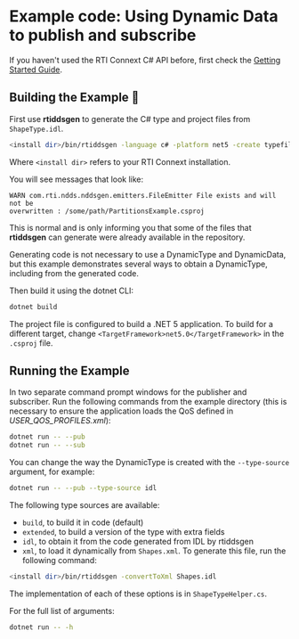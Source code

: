 # Example code: Using Dynamic Data to publish and subscribe

If you haven't used the RTI Connext C# API before, first check the
[Getting Started Guide](https://community.rti.com/static/documentation/connext-dds/7.0.0/doc/manuals/connext_dds_professional/getting_started_guide/index.html).

## Building the Example :wrench:

First use **rtiddsgen** to generate the C# type and project files from
`ShapeType.idl`.

```sh
<install dir>/bin/rtiddsgen -language c# -platform net5 -create typefiles -create makefiles ShapeType.idl
```

Where `<install dir>` refers to your RTI Connext installation.

You will see messages that look like:

```plaintext
WARN com.rti.ndds.nddsgen.emitters.FileEmitter File exists and will not be
overwritten : /some/path/PartitionsExample.csproj
```

This is normal and is only informing you that some of the files that
**rtiddsgen** can generate were already available in the repository.

Generating code is not necessary to use a DynamicType and
DynamicData, but this example demonstrates several ways to obtain a DynamicType,
including from the generated code.

Then build it using the dotnet CLI:

```sh
dotnet build
```

The project file is configured to build a .NET 5 application. To build for
a different target, change `<TargetFramework>net5.0</TargetFramework>` in
the `.csproj` file.

## Running the Example

In two separate command prompt windows for the publisher and subscriber. Run the
following commands from the example directory (this is necessary to ensure the
application loads the QoS defined in *USER_QOS_PROFILES.xml*):

```sh
dotnet run -- --pub
dotnet run -- --sub
```

You can change the way the DynamicType is created with the `--type-source`
argument, for example:

```sh
dotnet run -- --pub --type-source idl
```

The following type sources are available:

-   `build`, to build it in code (default)
-   `extended`, to build a version of the type with extra fields
-   `idl`, to obtain it from the code generated from IDL by rtiddsgen
-   `xml`, to load it dynamically from `Shapes.xml`. To generate this file,
run the following command:

```sh
<install dir>/bin/rtiddsgen -convertToXml Shapes.idl
```

The implementation of each of these options is in `ShapeTypeHelper.cs`.

For the full list of arguments:

```sh
dotnet run -- -h
```
